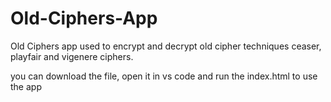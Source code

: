 # Old-Ciphers-App
Old Ciphers app used to encrypt and decrypt old cipher techniques ceaser, playfair and vigenere ciphers.

you can download the file, open it in vs code and run the index.html to use the app
